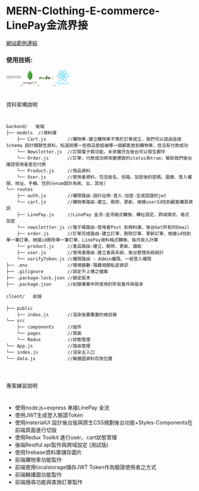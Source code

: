 # MERN-Clothing-E-commerce-LinePay金流界接

[網站範例連結](https://mern-clothing-e-commerce.vercel.app/ "link")


<p align="left">
</p>

<h3 align="left">使用技術:</h3>
<p align="left"> <a href="https://expressjs.com" target="_blank" rel="noreferrer"> <img src="https://raw.githubusercontent.com/devicons/devicon/master/icons/express/express-original-wordmark.svg" alt="express" width="40" height="40"/> </a> <a href="https://www.mongodb.com/" target="_blank" rel="noreferrer"> <img src="https://raw.githubusercontent.com/devicons/devicon/master/icons/mongodb/mongodb-original-wordmark.svg" alt="mongodb" width="40" height="40"/> </a> <a href="https://nodejs.org" target="_blank" rel="noreferrer"> <img src="https://raw.githubusercontent.com/devicons/devicon/master/icons/nodejs/nodejs-original-wordmark.svg" alt="nodejs" width="40" height="40"/> </a> <a href="https://reactjs.org/" target="_blank" rel="noreferrer"> <img src="https://raw.githubusercontent.com/devicons/devicon/master/icons/react/react-original-wordmark.svg" alt="react" width="40" height="40"/> </a> </p>


#
資料架構說明
#



```
backend/   後端
├── models  //資料庫
    ├── Cart.js        //購物車-建立購物車不等於訂單成立，我們可以透過這個Schema 設計關聯性資料，知道說哪一些商品曾經被哪一個顧客放到購物車，但沒有付款成功
    └── Newsletter.js  //訂閱電子報功能，未來擴充在後台可以發生郵件
    └── Order.js       //訂單，付款成功將改變裡面的status為true，幫助我們後台確認使用者是否付款
    └── Product.js     //商品資料
    └── User.js        //使用者資料，包含姓名、信箱、加密後的密碼、圖像、登入權限、地址、手機、性別(enum設計為男、女、其他)
└── routes
    ├── auth.js        //權限路由-設計註冊-登入-加密-生成認證的jwt
    └── cart.js        //購物車路由-建立、刪除、更新、根據userId找到顧客購買資訊
    ├── LinePay.js     //LinePay 金流-金流格式轉換、轉址設定、跨域請求、格式加密
    └── newslettter.js //電子報路由-使用者Post 到資料庫，後台Get所有的Email    
    ├── order.js       //訂單完成路由-建立訂單、刪除訂單、更新訂單、根據id找到單一筆訂單、根據id刪除單一筆訂單、LinePay資料格式轉換、每月收入計算
    └── product.js     //產品路由-建立、刪除、更新、讀取
    ├── user.js        //使用者路由-建立會員系統、後台管理系統統計
    └── verifyToken.js //權限路由 - Admin權限、一般登入權限
├── .env               //環境變數-隱藏相關私密資訊
├── .gitignore         //設定不上傳之檔案
├── .package-lock.json //鎖定版本
├── .package.json      //紀錄專案中所使用的所有套件與版本

client/   前端

├── public  
    ├── index.js       //渲染後要覆蓋的根目錄
└── src
    ├── components     //組件
    └── pages          //頁面
    └── Redux          //狀態管理
└── App.js             //路由管理
└── index.js           //渲染主入口
└── data.js            //輪播圖資料存放位置


```


#
專案練習說明
#
* 使用node.js+express 串接LinePay 金流
* 使用JWT生成登入驗證Token
* 使用materialUI 設計後台版與原生CSS規劃後台功能+Styles-Components在前端頁面進行切版
* 使用Redux Toolkit 進行user、cart狀態管理
* 後端Restful api製作與跨域設定 (測試版)
* 使用firebase資料庫儲存圖片
* 前端購物車功能製作
* 前端使用localstorage儲存JWT Token作為驗證使用者之方式
* 前端輪播圖功能製作
* 前端搜尋功能與查詢訂單製作









